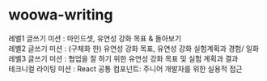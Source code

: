 # woowa-writing

레벨1 글쓰기 미션 : 마인드셋, 유연성 강화 목표 & 돌아보기 <br/>
레벨2 글쓰기 미션 : (구체화 한) 유연성 강화 목표, 유연성 강화 실험계획과 경험/ 일화 <br/>
레벨3 글쓰기 미션 : 협업을 잘 하기 위한 유연성 강화 목표 및 실험 계획과 결과 <br/>
테크니컬 라이팅 미션 : React 공통 컴포넌트: 주니어 개발자를 위한 실용적 접근 <br/>
